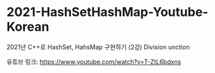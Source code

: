 # 2021-HashSetHashMap-Youtube-Korean

2021년 C++로 HashSet, HahsMap 구현하기 (2강)
Division unction

유튜브 링크: https://www.youtube.com/watch?v=T-ZtL6bdxns
